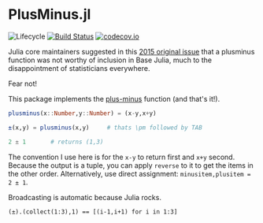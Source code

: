 # PlusMinus.jl

![Lifecycle](https://img.shields.io/badge/lifecycle-experimental-orange.svg)<!--
![Lifecycle](https://img.shields.io/badge/lifecycle-maturing-blue.svg)
![Lifecycle](https://img.shields.io/badge/lifecycle-stable-green.svg)
![Lifecycle](https://img.shields.io/badge/lifecycle-retired-orange.svg)
![Lifecycle](https://img.shields.io/badge/lifecycle-archived-red.svg)
![Lifecycle](https://img.shields.io/badge/lifecycle-dormant-blue.svg) -->
[![Build Status](https://travis-ci.com/tbeason/PlusMinus.jl.svg?branch=master)](https://travis-ci.com/tbeason/PlusMinus.jl)
[![codecov.io](http://codecov.io/github/tbeason/PlusMinus.jl/coverage.svg?branch=master)](http://codecov.io/github/tbeason/PlusMinus.jl?branch=master)
<!--
[![Documentation](https://img.shields.io/badge/docs-stable-blue.svg)](https://tbeason.github.io/PlusMinus.jl/stable)
[![Documentation](https://img.shields.io/badge/docs-master-blue.svg)](https://tbeason.github.io/PlusMinus.jl/dev)
-->



Julia core maintainers suggested in this [2015 original issue](https://github.com/JuliaLang/julia/issues/14498) that a plusminus function was not worthy of inclusion in Base Julia, much to the disappointment of statisticians everywhere.

Fear not!

This package implements the [plus-minus](https://en.wiktionary.org/wiki/plus-minus_sign) function (and that's it!).

```julia
plusminus(x::Number,y::Number) = (x-y,x+y)

±(x,y) = plusminus(x,y)     # thats \pm followed by TAB

2 ± 1       # returns (1,3)
```

The convention I use here is for the `x-y` to return first and `x+y` second. Because the output is a tuple, you can apply `reverse` to it to get the items in the other order. Alternatively, use direct assignment: `minusitem,plusitem = 2 ± 1`.

Broadcasting is automatic because Julia rocks.

```
(±).(collect(1:3),1) == [(i-1,i+1) for i in 1:3]
```